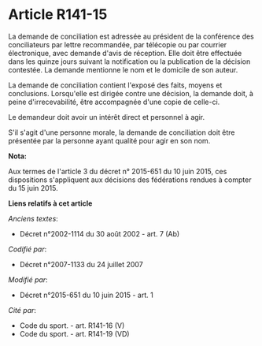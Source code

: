 # Article R141-15

La demande de conciliation est adressée au président de la conférence des conciliateurs par lettre recommandée, par télécopie
ou par courrier électronique, avec demande d'avis de réception. Elle doit être effectuée dans les quinze jours suivant la
notification ou la publication de la décision contestée. La demande mentionne le nom et le domicile de son auteur.

La demande de conciliation contient l'exposé des faits, moyens et conclusions. Lorsqu'elle est dirigée contre une décision,
la demande doit, à peine d'irrecevabilité, être accompagnée d'une copie de celle-ci.

Le demandeur doit avoir un intérêt direct et personnel à agir.

S'il s'agit d'une personne morale, la demande de conciliation doit être présentée par la personne ayant qualité pour agir en
son nom.

**Nota:**

Aux termes de l'article 3 du décret n° 2015-651 du 10 juin 2015, ces dispositions s'appliquent aux décisions des fédérations
rendues à compter du 15 juin 2015.

**Liens relatifs à cet article**

_Anciens textes_:

  - Décret n°2002-1114 du 30 août 2002 - art. 7 (Ab)

_Codifié par_:

  - Décret n°2007-1133 du 24 juillet 2007

_Modifié par_:

  - Décret n°2015-651 du 10 juin 2015 - art. 1

_Cité par_:

  - Code du sport. - art. R141-16 (V)
  - Code du sport. - art. R141-19 (VD)
